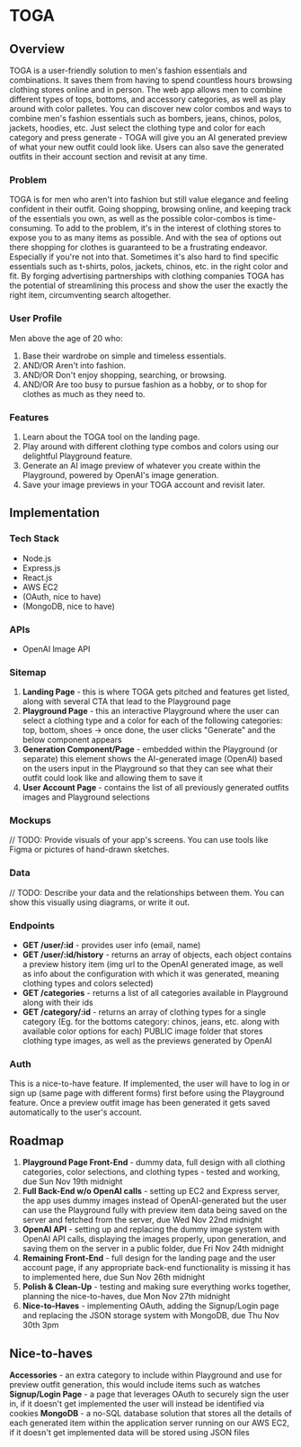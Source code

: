 # TOGA

## Overview

TOGA is a user-friendly solution to men's fashion essentials and combinations. It saves them from having to spend countless hours browsing clothing stores online and in person. The web app allows men to combine different types of tops, bottoms, and accessory categories, as well as play around with color palletes.
You can discover new color combos and ways to combine men's fashion essentials such as bombers, jeans, chinos, polos, jackets, hoodies, etc. Just select the clothing type and color for each category and press generate - TOGA will give you an AI generated preview of what your new outfit could look like.
Users can also save the generated outfits in their account section and revisit at any time.

### Problem

TOGA is for men who aren't into fashion but still value elegance and feeling confident in their outfit. Going shopping, browsing online, and keeping track of the essentials you own, as well as the possible color-combos is time-consuming.
To add to the problem, it's in the interest of clothing stores to expose you to as many items as possible. And with the sea of options out there shopping for clothes is guaranteed to be a frustrating endeavor. Especially if you're not into that.
Sometimes it's also hard to find specific essentials such as t-shirts, polos, jackets, chinos, etc. in the right color and fit. By forging advertising partnerships with clothing companies TOGA has the potential of streamlining this process and show the user the exactly the right item, circumventing search altogether.

### User Profile

Men above the age of 20 who:
1. Base their wardrobe on simple and timeless essentials.
2. AND/OR Aren't into fashion.
3. AND/OR Don't enjoy shopping, searching, or browsing.
4. AND/OR Are too busy to pursue fashion as a hobby, or to shop for clothes as much as they need to.

### Features

1. Learn about the TOGA tool on the landing page.
2. Play around with different clothing type combos and colors using our delightful Playground feature.
3. Generate an AI image preview of whatever you create within the Playground, powered by OpenAI's image generation.
4. Save your image previews in your TOGA account and revisit later.

## Implementation

### Tech Stack

- Node.js
- Express.js
- React.js
- AWS EC2
- (OAuth, nice to have)
- (MongoDB, nice to have)

### APIs

- OpenAI Image API

### Sitemap

1. **Landing Page** - this is where TOGA gets pitched and features get listed, along with several CTA that lead to the Playground page
2. **Playground Page** - this an interactive Playground where the user can select a clothing type and a color for each of the following categories: top, bottom, shoes -> once done, the user clicks "Generate" and the below component appears
3. **Generation Component/Page** - embedded within the Playground (or separate) this element shows the AI-generated image (OpenAI) based on the users input in the Playground so that they can see what their outfit could look like and allowing them to save it
4. **User Account Page** - contains the list of all previously generated outfits images and Playground selections

### Mockups

// TODO: Provide visuals of your app's screens. You can use tools like Figma or pictures of hand-drawn sketches.

### Data

// TODO: Describe your data and the relationships between them. You can show this visually using diagrams, or write it out. 

### Endpoints

- **GET /user/:id** - provides user info (email, name)
- **GET /user/:id/history** - returns an array of objects, each object contains a preview history item (img url to the OpenAI generated image, as well as info about the configuration with which it was generated, meaning clothing types and colors selected)
- **GET /categories** - returns a list of all categories available in Playground along with their ids
- **GET /category/:id** - returns an array of clothing types for a single category (Eg. for the bottoms category: chinos, jeans, etc. along with available color options for each)
PUBLIC image folder that stores clothing type images, as well as the previews generated by OpenAI

### Auth

This is a nice-to-have feature. If implemented, the user will have to log in or sign up (same page with different forms) first before using the Playground feature. Once a preview outfit image has been generated it gets saved automatically to the user's account.

## Roadmap

1. **Playground Page Front-End** - dummy data, full design with all clothing categories, color selections, and clothing types - tested and working, due Sun Nov 19th midnight
2. **Full Back-End w/o OpenAI calls** - setting up EC2 and Express server, the app uses dummy images instead of OpenAI-generated but the user can use the Playground fully with preview item data being saved on the server and fetched from the server, due Wed Nov 22nd midnight
3. **OpenAI API** - setting up and replacing the dummy image system with OpenAI API calls, displaying the images properly, upon generation, and saving them on the server in a public folder, due Fri Nov 24th midnight
4. **Remaining Front-End** - full design for the landing page and the user account page, if any appropriate back-end functionality is missing it has to implemented here, due Sun Nov 26th midnight
5. **Polish & Clean-Up** - testing and making sure everything works together, planning the nice-to-haves, due Mon Nov 27th midnight
6. **Nice-to-Haves** - implementing OAuth, adding the Signup/Login page and replacing the JSON storage system with MongoDB, due Thu Nov 30th 3pm

## Nice-to-haves

**Accessories** - an extra category to include within Playground and use for preview outfit generation, this would include items such as watches
**Signup/Login Page** - a page that leverages OAuth to securely sign the user in, if it doesn't get implemented the user will instead be identified via cookies
**MongoDB** - a no-SQL database solution that stores all the details of each generated item within the application server running on our AWS EC2, if it doesn't get implemented data will be stored using JSON files